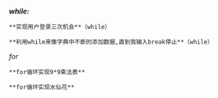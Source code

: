 **_while:_**

    **实现用户登录三次机会**（while）
    
    **利用while来像字典中不断的添加数据,直到我输入break停止**（while）

*for*

    **for循环实现9*9乘法表**
    
    **for循环实现水仙花**



